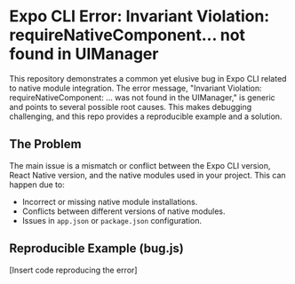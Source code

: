 # Expo CLI Error: Invariant Violation: requireNativeComponent... not found in UIManager

This repository demonstrates a common yet elusive bug in Expo CLI related to native module integration. The error message, "Invariant Violation: requireNativeComponent: ... was not found in the UIManager," is generic and points to several possible root causes. This makes debugging challenging, and this repo provides a reproducible example and a solution.

## The Problem
The main issue is a mismatch or conflict between the Expo CLI version, React Native version, and the native modules used in your project. This can happen due to:

* Incorrect or missing native module installations.
* Conflicts between different versions of native modules.
* Issues in `app.json` or `package.json` configuration.

## Reproducible Example (bug.js)
[Insert code reproducing the error]